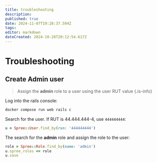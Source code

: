 ```yaml
---
title: troubleshooting
description: 
published: true
date: 2024-11-07T19:28:37.594Z
tags: 
editor: markdown
dateCreated: 2024-10-28T20:12:54.617Z
---
```


# Troubleshooting

## Create Admin user


> Assign the **admin** role to a user using the user RUT value
{.is-info}

Log into the rails console:

```ruby
docker compose run web rails c
```

Search for the user. If RUT is 44.444.444-4, use `444444444`:

```ruby
u = Spree::User.find_by(run: '444444444')
```

The search for the **admin** role and assign the role to the user:

```ruby
role = Spree::Role.find_by(name: 'admin')
u.spree_roles << role
u.save
```

